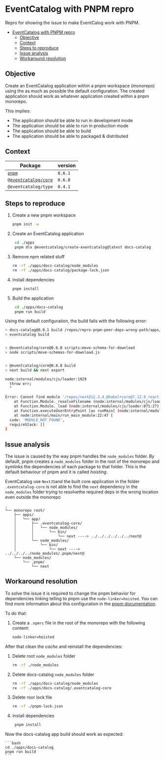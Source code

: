 # EventCatalog with PNPM repro

Repro for showing the issue to make EventCalog work with PNPM.

- [EventCatalog with PNPM repro](#eventcatalog-with-pnpm-repro)
  - [Objective](#objective)
  - [Context](#context)
  - [Steps to reproduce](#steps-to-reproduce)
  - [Issue analysis](#issue-analysis)
  - [Workaround resolution](#workaround-resolution)

## Objective

Create an EventCatalog application within a pnpm workspace (monorepo) using the as much as possible the default configuration. The created application should work as whatever application created within a pnpm monorepo.

This implies:
- The application should be able to run in development mode
- The application should be able to run in production mode
- The application should be able to build
- The application should be able to packaged & distributed

## Context

| Package                                               | version |
| ----------------------------------------------------- | ------- |
| [`pnpm`](https://pnpm.io/)                            | `8.6.1` |
| [`@eventcatalog/core`](https://www.eventcatalog.dev/) | `0.6.8` |
| `@eventcatalog/type`                                  | `0.4.1` |

## Steps to reproduce

1. Create a new pnpm workspace
   ```bash
   pnpm init -w
   ```

2. Create an EventCatalog application
   ```bash
    cd ./apps
    pnpm dlx @eventcatalog/create-eventcatalog@latest docs-catalog
    ```

3. Remove npm related stuff
   ```bash
   rm -rf ./apps/docs-catalog/node_modules
   rm -rf ./apps/docs-catalog/package-lock.json
   ```

4. Install dependencies
   ```bash
   pnpm install
   ```

5. Build the application
   ```bash
    cd ./apps/docs-catalog
    pnpm run build
    ```

Using the default configuration, the build fails with the following error:

```bash
> docs-catalog@0.0.1 build /repos/repro-pnpm-peer-deps-wrong-path/apps/docs-catalog
> eventcatalog build


> @eventcatalog/core@0.6.8 scripts:move-schema-for-download
> node scripts/move-schemas-for-download.js


> @eventcatalog/core@0.6.8 build
> next build && next export

node:internal/modules/cjs/loader:1029
  throw err;
  ^

Error: Cannot find module '/repos/next@12.3.4_@babel+core@7.12.9_react-dom@17.0.2_react@17.0.2/node_modules/next/dist/bin/next'
    at Function.Module._resolveFilename (node:internal/modules/cjs/loader:1026:15)
    at Function.Module._load (node:internal/modules/cjs/loader:871:27)
    at Function.executeUserEntryPoint [as runMain] (node:internal/modules/run_main:81:12)
    at node:internal/main/run_main_module:22:47 {
  code: 'MODULE_NOT_FOUND',
  requireStack: []
}
```

## Issue analysis

The issue is caused by the way pnpm handles the `node_modules` folder. By default, pnpm creates a `node_modules` folder in the root of the monorepo and symlinks the dependencies of each package to that folder. This is the default behaviour of pnpm and it is called _hoisting_.

EventCatalog use `NextJS`and the built core application in the folder `.eventcatalog-core` is not able to find the `next` dependency in the `node_modules` folder trying to resolvethe required deps in the wrong location even outside the monorepo

```
.
└── monorepo root/
    ├── apps/
    │   └── app/
    │       ├── .eventcatalog-core/
    │       │   └── node_modules/
    │       │       └── bin/
    │       │           └── next ----> ../../../../../../next@
    │       └── node_modules/
    │           └── bin/
    │               └── next ----> ../../../../node_modules/.pnpm/next@
    └── node_modules/
        └── .pnpm/
            └── next
```

## Workaround resolution

To solve the issue it is required to change the pnpm behavior for dependencies linking telling to pnpm 
use the `node-linker=hoisted`. You can find more information about this configuration in the [pnpm documentation](https://pnpm.io/npmrc#node-linker). 

To do that:

1. Create a `.npmrc` file in the root of the monorepo with the following content:
   ```bash
   node-linker=hoisted
   ```

After that clean the _cache_ and reinstall the dependencies:

1. Delete root `node_modules` folder
   ```bash
   rm -rf ./node_modules
   ```
2. Delete docs-catalog `node_modules` folder
   ```bash
   rm -rf ./apps/docs-catalog/node_modules
   re -rf ./apps/docs-catalog/.eventcatalog-core
   ```

3. Delete roor lock file
   ```bash
   rm -rf ./pnpm-lock.json
   ```

4. Install dependencies
   ```bash
    pnpm install
    ```

Now the docs-catalog app build should work as expected:

    ```bash
    cd ./apps/docs-catalog
    pnpm run build
    ```
